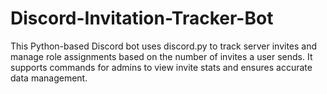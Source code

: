 # Discord-Invitation-Tracker-Bot
This Python-based Discord bot uses discord.py to track server invites and manage role assignments based on the number of invites a user sends. It supports commands for admins to view invite stats and ensures accurate data management.
